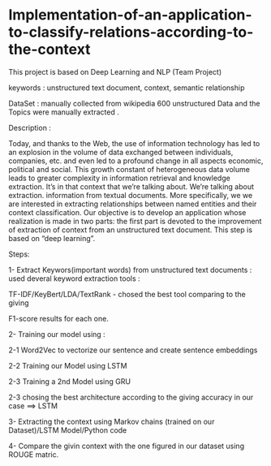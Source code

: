 # Implementation-of-an-application-to-classify-relations-according-to-the-context
This project is based on Deep Learning and NLP (Team Project)

keywords : unstructured text document, context, semantic relationship



DataSet : manually collected from wikipedia 600 unstructured Data and the Topics were manually extracted .



Description :


Today, and thanks to the Web, the use of information technology has
led to an explosion in the volume of data exchanged between individuals,
companies, etc. and even led to a profound change in all aspects
economic, political and social. This growth
constant of heterogeneous data volume leads to greater complexity
in information retrieval and knowledge extraction.
It’s in that context that we’re talking about. We’re talking about extraction.
information from textual documents. More specifically, we
we are interested in extracting relationships between named entities and their
context classification.
Our objective is to develop an application whose realization is made in
two parts: the first part is devoted to the improvement of extraction
of context from an unstructured text document. This step
is based on “deep learning”.



Steps: 

1- Extract Keywors(important words) from unstructured text documents : used deveral keyword extraction tools : 

TF-IDF/KeyBert/LDA/TextRank - chosed the best tool comparing to the giving

F1-score results for each one.



2- Training our model using :

 2-1 Word2Vec to vectorize our sentence and create sentence embeddings
 
 2-2 Training our Model using LSTM
 
 2-3 Training a 2nd Model using GRU
 
 2-3 chosing the best architecture according to the giving accuracy in our case ==> LSTM
 
 
 
3- Extracting the context using Markov chains (trained on our Dataset)/LSTM Model/Python code 


4- Compare the givin context with the one figured in our dataset using ROUGE matric.
